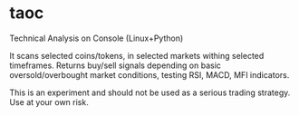 # taoc
Technical Analysis on Console (Linux+Python)

It scans selected coins/tokens, in selected markets withing selected timeframes.
Returns buy/sell signals depending on basic oversold/overbought market conditions, testing RSI, MACD, MFI indicators.

This is an experiment and should not be used as a serious trading strategy. Use at your own risk.